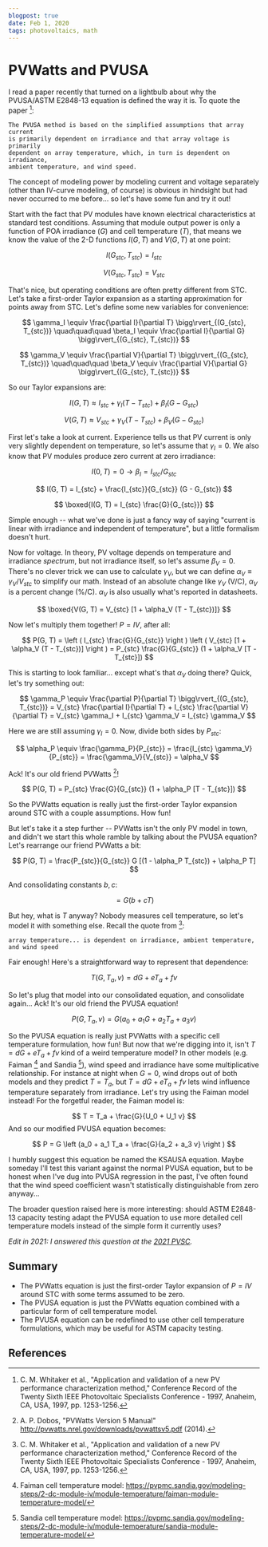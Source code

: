 ```yaml
---
blogpost: true
date: Feb 1, 2020
tags: photovoltaics, math
---
```


# PVWatts and PVUSA

I read a paper recently that turned on a lightbulb about why the 
PVUSA/ASTM E2848-13 equation is defined the way it is.  To quote the paper [^1]:

    The PVUSA method is based on the simplified assumptions that array current
    is primarily dependent on irradiance and that array voltage is primarily
    dependent on array temperature, which, in turn is dependent on irradiance,
    ambient temperature, and wind speed.

The concept of modeling power by modeling current and voltage separately
(other than IV-curve modeling, of course) is
obvious in hindsight but had never occurred to me before... so let's have some fun
and try it out!

Start with the fact that PV modules have known electrical characteristics at
standard test conditions.  Assuming that module output power is only a function 
of POA irradiance ($G$) and cell temperature ($T$), that means we know
the value of the 2-D functions 
$I(G, T)$ and $V(G, T)$ at one point:

$$
    I(G_{stc}, T_{stc}) = I_{stc}
$$ 

$$
    V(G_{stc}, T_{stc}) = V_{stc}
$$

That's nice, but operating conditions are often pretty different from STC.  Let's
take a first-order Taylor expansion as a starting approximation for points away from STC.
Let's define some new variables for convenience:

$$
    \gamma_I \equiv \frac{\partial I}{\partial T} \bigg\rvert_{(G_{stc}, T_{stc})}
    \quad\quad\quad
    \beta_I \equiv \frac{\partial I}{\partial G} \bigg\rvert_{(G_{stc}, T_{stc})}
$$

$$
    \gamma_V \equiv \frac{\partial V}{\partial T} \bigg\rvert_{(G_{stc}, T_{stc})}
    \quad\quad\quad
    \beta_V \equiv \frac{\partial V}{\partial G} \bigg\rvert_{(G_{stc}, T_{stc})}
$$

So our Taylor expansions are:

$$
    I(G, T) \approx I_{stc} + \gamma_I (T - T_{stc}) + \beta_I (G - G_{stc})
$$

$$
    V(G, T) \approx V_{stc} + \gamma_V (T - T_{stc}) + \beta_V (G - G_{stc})
$$

First let's take a look at current.  Experience tells us that PV current is only very
slightly dependent on temperature, so let's assume that $\gamma_I = 0$.  We also know
that PV modules produce zero current at zero irradiance:

$$
    I(0, T) = 0 \rightarrow \beta_I = I_{stc} / G_{stc}
$$

$$
    I(G, T) = I_{stc} + \frac{I_{stc}}{G_{stc}} (G - G_{stc})
$$

$$
    \boxed{I(G, T) = I_{stc} \frac{G}{G_{stc}}}
$$

Simple enough -- what we've done is just a fancy way of saying "current is linear with
irradiance and independent of temperature", but a little formalism doesn't hurt. 

Now for voltage.  In theory, PV voltage depends on temperature and irradiance
*spectrum*, but not irradiance itself, so let's assume $\beta_V = 0$.
There's no clever trick we can use to calculate $\gamma_V$, but we can
define $\alpha_V \equiv \gamma_V / V_{stc}$ to simplify our math.
Instead of an absolute change like $\gamma_V$ (V/C), 
$\alpha_V$ is a percent change (%/C). $\alpha_V$ is also usually what's reported
in datasheets. 

$$
    \boxed{V(G, T) = V_{stc} [1 +  \alpha_V (T - T_{stc})]}
$$

Now let's multiply them together! $P = IV$, after all:

$$
    P(G, T) = \left ( I_{stc} \frac{G}{G_{stc}} \right ) \left ( V_{stc} [1 +  \alpha_V (T - T_{stc})] \right )
    = P_{stc} \frac{G}{G_{stc}} (1 +  \alpha_V [T - T_{stc}])
$$

This is starting to look familiar... except what's that $\alpha_V$ doing there?
Quick, let's try something out:

$$
    \gamma_P \equiv \frac{\partial P}{\partial T} \bigg\rvert_{(G_{stc}, T_{stc})}
    = V_{stc} \frac{\partial I}{\partial T} + I_{stc} \frac{\partial V}{\partial T}
    = V_{stc} \gamma_I + I_{stc} \gamma_V
    = I_{stc} \gamma_V
$$

Here we are still assuming $\gamma_I = 0$.  Now, divide both sides by $P_{stc}$:

$$
    \alpha_P \equiv \frac{\gamma_P}{P_{stc}} 
    = \frac{I_{stc} \gamma_V}{P_{stc}} 
    = \frac{\gamma_V}{V_{stc}} 
    = \alpha_V
$$

Ack!  It's our old friend PVWatts [^2]!

$$
    P(G, T) = P_{stc} \frac{G}{G_{stc}} (1 +  \alpha_P [T - T_{stc}])
$$

So the PVWatts equation is really just the first-order Taylor expansion around STC
with a couple assumptions.  How fun!

But let's take it a step further -- PVWatts isn't the only PV model in town, and didn't
we start this whole ramble by talking about the PVUSA equation?  Let's rearrange
our friend PVWatts a bit:

$$
    P(G, T) = \frac{P_{stc}}{G_{stc}} G [(1 - \alpha_P T_{stc}) + \alpha_P T]
$$

And consolidating constants $b, c$:

$$
    = G (b + c T)
$$

But hey, what is $T$ anyway?  Nobody measures cell temperature, so let's
model it with something else.  Recall the quote from [^1]:

    array temperature... is dependent on irradiance, ambient temperature, and wind speed

Fair enough!  Here's a straightforward way to represent that dependence:

$$
    T(G, T_a, v) = d G + e T_a + f v
$$

So let's plug that model into our consolidated equation, and consolidate again...
Ack!  It's our old friend the PVUSA equation! 

$$
    P(G, T_a, v) = G (a_0 + a_1 G + a_2 T_a + a_3 v)
$$

So the PVUSA equation is really
just PVWatts with a specific cell temperature formulation, how fun!  But now
that we're digging into it, isn't $T = d G + e T_a + f v$ kind of a weird
temperature model?  In other models (e.g. Faiman [^3] and Sandia [^4]), wind
speed and irradiance have some multiplicative relationship.  For instance at night
when $G = 0$, wind drops out of both models and they predict $T = T_a$, 
but $T = d G + e T_a + f v$ lets wind influence temperature separately from irradiance.
Let's try using the Faiman model instead!  For the forgetful reader, the Faiman model is:

$$
    T = T_a + \frac{G}{U_0 + U_1 v}
$$
And so our modified PVUSA equation becomes:

$$
    P = G \left (a_0 + a_1 T_a + \frac{G}{a_2 + a_3 v} \right )
$$

I humbly suggest this equation be named the KSAUSA equation.  Maybe someday I'll
test this variant against the normal PVUSA equation, but to be honest when
I've dug into PVUSA regression in the past, I've often found that the wind
speed coefficient wasn't statistically distinguishable from zero anyway...

The broader question raised here is more interesting:  should ASTM E2848-13
capacity testing adapt the PVUSA equation to use more detailed cell temperature
models instead of the simple form it currently uses?

*Edit in 2021: I answered this question at the [2021 PVSC](https://doi.org/10.1109/PVSC43889.2021.9519077).*

Summary
-------

- The PVWatts equation is just the first-order Taylor expansion of $P=IV$
  around STC with some terms assumed to be zero.
- The PVUSA equation is just the PVWatts equation combined with a particular
  form of cell temperature model. 
- The PVUSA equation can be redefined to use other cell temperature formulations,
  which may be useful for ASTM capacity testing. 

References
----------

[^1]: C. M. Whitaker et al., "Application and validation of a new PV performance
      characterization method," Conference Record of the Twenty Sixth IEEE Photovoltaic
      Specialists Conference - 1997, Anaheim, CA, USA, 1997, pp. 1253-1256.

[^2]: A. P. Dobos, "PVWatts Version 5 Manual" http://pvwatts.nrel.gov/downloads/pvwattsv5.pdf (2014).

[^3]: Faiman cell temperature model: https://pvpmc.sandia.gov/modeling-steps/2-dc-module-iv/module-temperature/faiman-module-temperature-model/

[^4]: Sandia cell temperature model: https://pvpmc.sandia.gov/modeling-steps/2-dc-module-iv/module-temperature/sandia-module-temperature-model/

